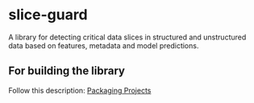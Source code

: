# slice-guard
A library for detecting critical data slices in structured and unstructured data based on features, metadata and model predictions.

## For building the library
Follow this description: [Packaging Projects](https://packaging.python.org/en/latest/tutorials/packaging-projects/)